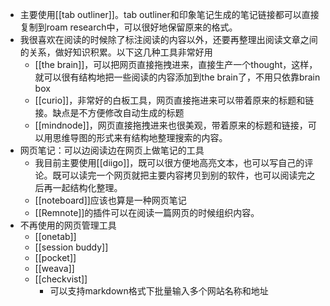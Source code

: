 - 主要使用[[tab outliner]]。tab outliner和印象笔记生成的笔记链接都可以直接复制到roam research中，可以很好地保留原来的格式。
- 我很喜欢在阅读的时候除了标注阅读的内容以外，还要再整理出阅读文章之间的关系，做好知识积累。以下这几种工具非常好用
    - [[the brain]]，可以把网页直接拖拽进来，直接生产一个thought，这样，就可以很有结构地把一些阅读的内容添加到the brain了，不用只依靠brain box
    - [[curio]]，非常好的白板工具，网页直接拖进来可以带着原来的标题和链接。缺点是不方便修改自动生成的标题
    - [[mindnode]]，网页直接拖拽进来也很美观，带着原来的标题和链接，可以用思维导图的形式来有结构地整理搜索的内容。
- 网页笔记：可以边阅读边在网页上做笔记的工具
    - 我目前主要使用[[diigo]]，既可以很方便地高亮文本，也可以写自己的评论。既可以读完一个网页就把主要内容拷贝到别的软件，也可以阅读完之后再一起结构化整理。
    - [[noteboard]]应该也算是一种网页笔记
    - [[Remnote]]的插件可以在阅读一篇网页的时候组织内容。
- 不再使用的网页管理工具
    - [[onetab]]
    - [[session buddy]]
    - [[pocket]]
    - [[weava]]
    - [[checkvist]]
        - 可以支持markdown格式下批量输入多个网站名称和地址
